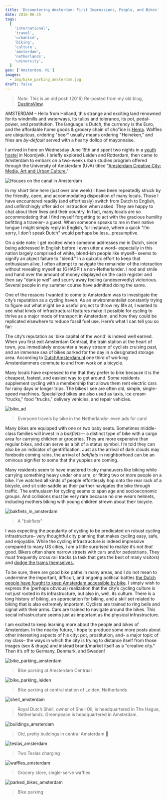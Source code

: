 ```yaml
---
title: 'Encountering Amsterdam: First Impressions, People, and Bikes'
date: 2016-06-25
tags:
  [
    'international',
    'travel',
    'urbanism',
    'biking',
    'culture',
    'amsterdam',
    'netherlands',
    'university',
  ]
geo: ['Amsterdam, NL']
images:
  - img/bike_parking_amsterdam.jpg
draft: false
---
```


> _Note_: This is an old post! (2016) Re-posted from my old blog, [DustinsView](https://dustinsview.com/2016/encountering-amsterdam-first-impressions-people-bikes/).

AMSTERDAM – Hello from Holland, this strange and exciting land renowned for its windmills and waterways, its tulips and tolerance, its pot, pedal-power, and prostitution. The language is Dutch, the currency is the Euro, and the affordable home goods & grocery chain of cho"ice is [Hema](http://www.dutchnews.nl/news/archives/2011/12/what_do_dutch_expats_miss_most/). Waffles are ubiquitous, ordering "beer" usually means ordering "Heineken," and fries are _by-default_ served with a hearty dollop of mayonnaise.

I arrived in here on Wednesday June 15th and spent two nights in a [youth hostel](http://www.flyingpig.nl/hostels/flyingpigbeach.php) in Noordjwik. I briefly explored Leiden and Rotterdam, then came to Amsterdam to embark on a two-week urban studies program offered through the University of Amsterdam (UvA) titled "[Amsterdam Creative City: Media, Art and Urban Culture.](http://www.uva.nl/en/education/other-programmes/summer-winter/programmes/uva-summer-school-programmes/uva-summer-school-programmes/content/folder/amsterdam-creative-city/programme-information/propramme-information.html)"

![Houses on the canal in Amsterdam](http://dustinsview.com/wp-content/uploads/2016/06/houses_on_canal-1024x576.jpg)

In my short time here (just over one week) I have been repeatedly struck by the friendly, open, and accommodating disposition of many locals. Those I have encountered readily (and effortlessly) switch from Dutch to English, and unflinchingly offer aid or instruction when asked. They are happy to chat about their lives and their country. In fact, many locals are so accommodating that I find myself forgetting to act with the gracious humility befitting a traveler– a guest. When someone speaks to me in their native tongue I might simply reply in English, for instance, where a quick "I’m sorry, I don’t speak Dutch" would perhaps be less…presumptive.

On a side note: I get excited when someone addresses me in Dutch, since being addressed in English before I even utter a word– especially in this nation largely comprised of white, blond-ish people like myself– seems to signify an abject failure to "blend." In a quixotic effort to keep that enthusiasm alive, I often attempt to navigate the remainder of the interaction without revealing myself as (GHASP!) a non-Netherlander. I nod and smile and hand over the amount of money displayed on the cash register and then say "dank je wel" and scurry away feeling (undeservedly) victorious. Several people in my summer course have admitted doing the same.

One of the reasons I wanted to come to Amsterdam was to investigate the city’s reputation as a cycling haven. As an environmentalist constantly trying to figure out what might be a useful project to throw my life at, I wanted to see what kinds of infrastructural features make it possible for cycling to thrive as a major mode of transport in Amsterdam, and how they could be replicated elsewhere to reduce fossil fuel use. Here’s what I can tell you so far:

The city’s reputation as 'bike capital of the world' is indeed well earned. When you first exit Amsterdam Centraal, the train station at the heart of town, you immediately encounter a heavy stream of cyclists cruising past, and an immense sea of bikes parked for the day in a designated storage area. According to [DutchAmsterdam.nl](http://www.dutchamsterdam.nl/2290-how-many-bicycles-and-cars-end-up-in-amsterdams-canals) one third of working Amsterdammers commute to and from work on a bicycle.

Many locals have expressed to me that they prefer to bike because it is the cheapest, fastest, and easiest way to get around. Some residents supplement cycling with a membership that allows them rent electric cars for rainy days or longer trips. The bikes I see are often old, simple, single-speed machines. Specialized bikes are also used as taxis, ice cream "trucks," food "trucks," delivery vehicles, and repair vehicles.

![bike_ad](http://dustinsview.com/wp-content/uploads/2016/06/bike_ad-1024x576.jpg)

> Everyone travels by bike in the Netherlands– even ads for cars!

Many bikes are equipped with one or two baby seats. Sometimes middle-class families will invest in a _bakfiets_— a distinct type of bike with a cargo area for carrying children or groceries. They are more expensive than regular bikes, and can serve as a bit of a status symbol. I’m told they can also be an indicator of gentrification. Just as the arrival of dark clouds may forebode coming rains, the arrival of _bakfiets_ in neighborhood can be an ominous signifier to some that the yuppies are coming.

Many residents seem to have mastered tricky maneuvers like biking while carrying something heavy under one arm, or fitting two or more people on a bike. I’ve watched all kinds of people effortlessly hop onto the rear rack of a bicycle, and sit side-saddle as their partner navigates the bike through traffic. The enthusiasm for cycling seems to span age and socioeconomic groups. And collisions must be very rare because no one wears helmets, including mothers biking with young children strewn about their bicycle.

![bakfiets_in_amsterdam](http://dustinsview.com/wp-content/uploads/2016/06/bakfiets_in_amsterdam-1024x576.jpg)

> A "bakfiets"

I was expecting the popularity of cycling to be predicated on robust cycling infrastructure– very thoughtful city planning that makes cycling easy, safe, and enjoyable. While the cycling infrastructure is indeed impressive compared to many US cities, I am a little surprised to realize it’s not _that_ good. Bikers often share narrow streets with cars and/or pedestrians. They must frequently cross rail tracks (a task that gets the best of many visitors) and [dodge the trams themselves.](https://www.youtube.com/watch?v=sEON08d76oE&feature=youtu.be&t=1m53s)

To be sure, there are good bike paths in many areas, and I do not mean to undermine the important, difficult, and ongoing political battles [the Dutch people have fought to keep Amsterdam accessible by bike](https://www.theguardian.com/cities/2015/may/05/amsterdam-bicycle-capital-world-transport-cycling-kindermoord). I simply wish to express the (perhaps obvious) realization that the city’s cycling culture is not _just_ rooted in its infrastructure, but also in, well, its culture. There is a long history of biking, an appreciation for biking, and a skill set related to biking that is also extremely important. Cyclists are trained to ring bells and signal with their arms. Cars are trained to navigate around the bikes. This social infrastructure seems just as important as the physical infrastructure.

I am excited to keep learning more about the people and bikes of Amsterdam. In the nearby future, I hope to produce some more posts about other interesting aspects of his city: pot, prostitution, and– a major topic of my class– the ways in which the city is trying to distance itself from those images (sex & drugs) and instead brand/market itself as a "creative city." Then it’s off to Germany, Denmark, and Sweden!

![bike_parking_amsterdam](http://dustinsview.com/wp-content/uploads/2016/06/bike_parking_amsterdam-1024x576.jpg)

> Bike parking at Amsterdam Centraal

![bike_parking_leiden](http://dustinsview.com/wp-content/uploads/2016/06/bike_parking_leiden-1024x576.jpg)

> Bike parking at central station of Leiden, Netherlands

![shell_amsterdam](http://dustinsview.com/wp-content/uploads/2016/06/shell_amsterdam-281x300.jpg)

> Royal Dutch Shell, owner of Shell Oil, is headquartered in The Hague, Netherlands. Greenpeace is headquartered in Amsterdam.

![buildings_amsterdam](http://dustinsview.com/wp-content/uploads/2016/06/buildings_amsterdam-1024x576.jpg)

> Old, pretty buildings in central Amsterdam 🙂

![teslas_amsterdam](http://dustinsview.com/wp-content/uploads/2016/06/teslas_amsterdam-1024x576.jpg)

> Two Teslas charging

![waffles_amsterdam](http://dustinsview.com/wp-content/uploads/2016/06/waffles_amsterdam-1024x576.jpg)

> Grocery store, single-serve waffles

![parked_bikes_amsterdam](http://dustinsview.com/wp-content/uploads/2016/06/parked_bikes_amsterdam-1024x576.jpg)

> Bike parking
